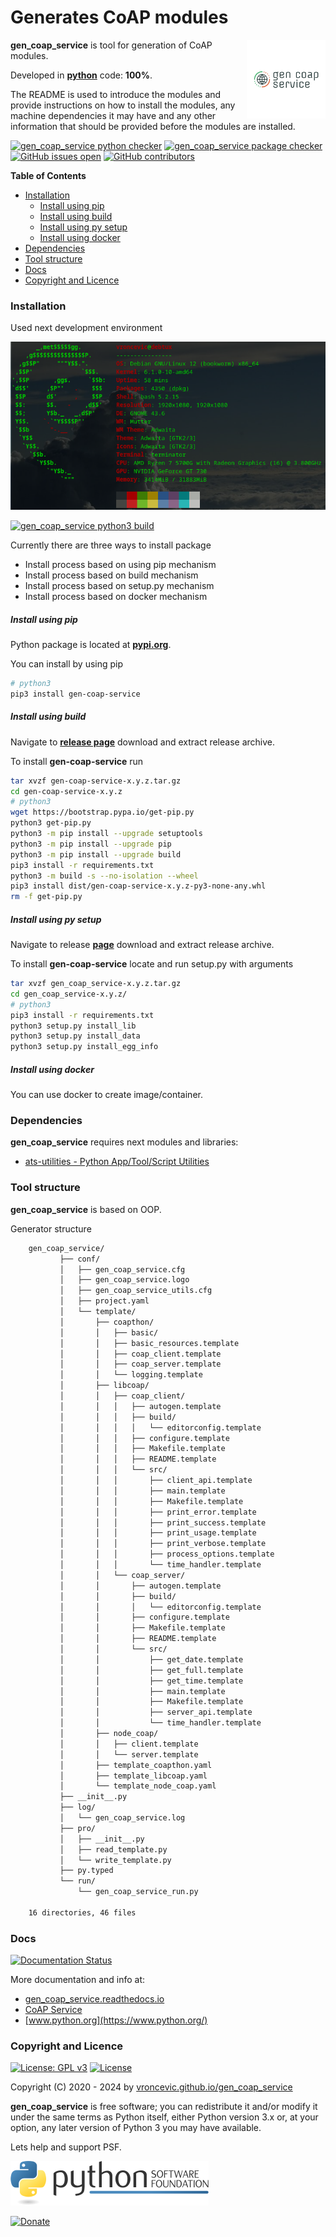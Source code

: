 # Generates CoAP modules

<img align="right" src="https://raw.githubusercontent.com/vroncevic/gen_coap_service/dev/docs/gen_coap_service_logo.png" width="25%">

**gen_coap_service** is tool for generation of CoAP modules.

Developed in **[python](https://www.python.org/)** code: **100%**.

The README is used to introduce the modules and provide instructions on
how to install the modules, any machine dependencies it may have and any
other information that should be provided before the modules are installed.

[![gen_coap_service python checker](https://github.com/vroncevic/gen_coap_service/actions/workflows/gen_coap_service_python_checker.yml/badge.svg)](https://github.com/vroncevic/gen_coap_service/actions/workflows/gen_coap_service_python_checker.yml) [![gen_coap_service package checker](https://github.com/vroncevic/gen_coap_service/actions/workflows/gen_coap_service_package_checker.yml/badge.svg)](https://github.com/vroncevic/gen_coap_service/actions/workflows/gen_coap_service_package.yml) [![GitHub issues open](https://img.shields.io/github/issues/vroncevic/gen_coap_service.svg)](https://github.com/vroncevic/gen_coap_service/issues) [![GitHub contributors](https://img.shields.io/github/contributors/vroncevic/gen_coap_service.svg)](https://github.com/vroncevic/gen_coap_service/graphs/contributors)

<!-- START doctoc generated TOC please keep comment here to allow auto update -->
<!-- DON'T EDIT THIS SECTION, INSTEAD RE-RUN doctoc TO UPDATE -->
**Table of Contents**

- [Installation](#installation)
    - [Install using pip](#install-using-pip)
    - [Install using build](#install-using-build)
    - [Install using py setup](#install-using-py-setup)
    - [Install using docker](#install-using-docker)
- [Dependencies](#dependencies)
- [Tool structure](#tool-structure)
- [Docs](#docs)
- [Copyright and Licence](#copyright-and-licence)

<!-- END doctoc generated TOC please keep comment here to allow auto update -->

### Installation

Used next development environment

![Development environment](https://raw.githubusercontent.com/vroncevic/gen_coap_service/dev/docs/debtux.png)

[![gen_coap_service python3 build](https://github.com/vroncevic/gen_coap_service/actions/workflows/gen_coap_service_python3_build.yml/badge.svg)](https://github.com/vroncevic/gen_coap_service/actions/workflows/gen_coap_service_python3_build.yml)

Currently there are three ways to install package
* Install process based on using pip mechanism
* Install process based on build mechanism
* Install process based on setup.py mechanism
* Install process based on docker mechanism

##### Install using pip

Python package is located at **[pypi.org](https://pypi.org/project/gen-coap-service/)**.

You can install by using pip

```bash
# python3
pip3 install gen-coap-service
```

##### Install using build

Navigate to **[release page](https://github.com/vroncevic/gen_coap_service/releases)** download and extract release archive.

To install **gen-coap-service** run

```bash
tar xvzf gen-coap-service-x.y.z.tar.gz
cd gen-coap-service-x.y.z
# python3
wget https://bootstrap.pypa.io/get-pip.py
python3 get-pip.py 
python3 -m pip install --upgrade setuptools
python3 -m pip install --upgrade pip
python3 -m pip install --upgrade build
pip3 install -r requirements.txt
python3 -m build -s --no-isolation --wheel
pip3 install dist/gen-coap-service-x.y.z-py3-none-any.whl
rm -f get-pip.py
```

##### Install using py setup

Navigate to release **[page](https://github.com/vroncevic/gen_coap_service/releases/)** download and extract release archive.

To install **gen-coap-service** locate and run setup.py with arguments

```bash
tar xvzf gen_coap_service-x.y.z.tar.gz
cd gen_coap_service-x.y.z/
# python3
pip3 install -r requirements.txt
python3 setup.py install_lib
python3 setup.py install_data
python3 setup.py install_egg_info
```

##### Install using docker

You can use docker to create image/container.

### Dependencies

**gen_coap_service** requires next modules and libraries:

* [ats-utilities - Python App/Tool/Script Utilities](https://vroncevic.github.io/ats_utilities)

### Tool structure

**gen_coap_service** is based on OOP.

Generator structure

```bash
    gen_coap_service/
           ├── conf/
           │   ├── gen_coap_service.cfg
           │   ├── gen_coap_service.logo
           │   ├── gen_coap_service_utils.cfg
           │   ├── project.yaml
           │   └── template/
           │       ├── coapthon/
           │       │   ├── basic/
           │       │   ├── basic_resources.template
           │       │   ├── coap_client.template
           │       │   ├── coap_server.template
           │       │   └── logging.template
           │       ├── libcoap/
           │       │   ├── coap_client/
           │       │   │   ├── autogen.template
           │       │   │   ├── build/
           │       │   │   │   └── editorconfig.template
           │       │   │   ├── configure.template
           │       │   │   ├── Makefile.template
           │       │   │   ├── README.template
           │       │   │   └── src/
           │       │   │       ├── client_api.template
           │       │   │       ├── main.template
           │       │   │       ├── Makefile.template
           │       │   │       ├── print_error.template
           │       │   │       ├── print_success.template
           │       │   │       ├── print_usage.template
           │       │   │       ├── print_verbose.template
           │       │   │       ├── process_options.template
           │       │   │       └── time_handler.template
           │       │   └── coap_server/
           │       │       ├── autogen.template
           │       │       ├── build/
           │       │       │   └── editorconfig.template
           │       │       ├── configure.template
           │       │       ├── Makefile.template
           │       │       ├── README.template
           │       │       └── src/
           │       │           ├── get_date.template
           │       │           ├── get_full.template
           │       │           ├── get_time.template
           │       │           ├── main.template
           │       │           ├── Makefile.template
           │       │           ├── server_api.template
           │       │           └── time_handler.template
           │       ├── node_coap/
           │       │   ├── client.template
           │       │   └── server.template
           │       ├── template_coapthon.yaml
           │       ├── template_libcoap.yaml
           │       └── template_node_coap.yaml
           ├── __init__.py
           ├── log/
           │   └── gen_coap_service.log
           ├── pro/
           │   ├── __init__.py
           │   ├── read_template.py
           │   └── write_template.py
           ├── py.typed
           └── run/
               └── gen_coap_service_run.py
    
    16 directories, 46 files
```

### Docs

[![Documentation Status](https://readthedocs.org/projects/gen_coap_service/badge/?version=latest)](https://gen-coap-service.readthedocs.io/projects/gen_coap_service/en/latest/?badge=latest)

More documentation and info at:
* [gen_coap_service.readthedocs.io](https://gen-coap-service.readthedocs.io/en/latest/)
* [CoAP Service](overview.md)
* [www.python.org](https://www.python.org/)

### Copyright and Licence

[![License: GPL v3](https://img.shields.io/badge/License-GPLv3-blue.svg)](https://www.gnu.org/licenses/gpl-3.0) [![License](https://img.shields.io/badge/License-Apache%202.0-blue.svg)](https://opensource.org/licenses/Apache-2.0)

Copyright (C) 2020 - 2024 by [vroncevic.github.io/gen_coap_service](https://vroncevic.github.io/gen_coap_service)

**gen_coap_service** is free software; you can redistribute it and/or modify
it under the same terms as Python itself, either Python version 3.x or,
at your option, any later version of Python 3 you may have available.

Lets help and support PSF.

[![Python Software Foundation](https://raw.githubusercontent.com/vroncevic/gen_coap_service/dev/docs/psf-logo-alpha.png)](https://www.python.org/psf/)

[![Donate](https://www.paypalobjects.com/en_US/i/btn/btn_donateCC_LG.gif)](https://www.python.org/psf/donations/)